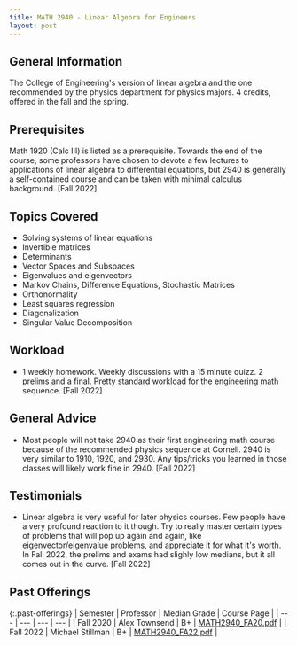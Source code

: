 ```yaml
---
title: MATH 2940 - Linear Algebra for Engineers
layout: post
---
```


<link rel="stylesheet" href="/main.css">

## General Information

The College of Engineering's version of linear algebra and the one recommended by the physics department for physics majors. 4 credits, offered in the fall and the spring. 

## Prerequisites

Math 1920 (Calc III) is listed as a prerequisite. Towards the end of the course, some professors have chosen to devote a few lectures to applications of linear algebra to differential equations, but 2940 is generally a self-contained course and can be taken with minimal calculus background. [Fall 2022]

## Topics Covered

  - Solving systems of linear equations
  - Invertible matrices
  - Determinants
  - Vector Spaces and Subspaces
  - Eigenvalues and eigenvectors 
  - Markov Chains, Difference Equations, Stochastic Matrices
  - Orthonormality
  - Least squares regression
  - Diagonalization
  - Singular Value Decomposition

## Workload

  - 1 weekly homework. Weekly discussions with a 15 minute quizz. 2 prelims and a final. Pretty standard workload for the engineering math sequence. [Fall 2022]

## General Advice

  - Most people will not take 2940 as their first engineering math course because of the recommended physics sequence at Cornell. 2940 is very similar to 1910, 1920, and 2930. Any tips/tricks you learned in those classes will likely work fine in 2940. [Fall 2022]

## Testimonials

  - Linear algebra is very useful for later physics courses. Few people have a very profound reaction to it though. Try to really master certain types of problems that will pop up again and again, like eigenvector/eigenvalue problems, and appreciate it for what it's worth. In Fall 2022, the prelims and exams had slighly low medians, but it all comes out in the curve. [Fall 2022]

## Past Offerings

{:.past-offerings}
| Semester | Professor | Median Grade | Course Page |
| --- | --- | --- | --- |
| Fall 2020 | Alex Townsend | B+ | <a href="/syllabi/MATH2940_FA20.pdf">MATH2940_FA20.pdf</a> |
| Fall 2022 | Michael Stillman | B+ | <a href="/syllabi/MATH2940_FA22.pdf">MATH2940_FA22.pdf</a> |
